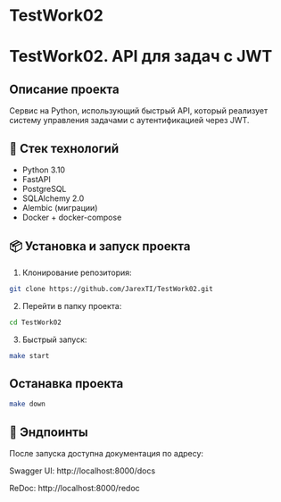 # TestWork02

# TestWork02. API для задач с JWT

Описание проекта
---
Сервис на Python, использующий быстрый API, который реализует систему управления задачами с аутентификацией через JWT.

🚀 Стек технологий
---
- Python 3.10
- FastAPI
- PostgreSQL
- SQLAlchemy 2.0
- Alembic (миграции)
- Docker + docker-compose

📦 Установка и запуск проекта
---
1. Клонирование репозитория:
```bash
git clone https://github.com/JarexTI/TestWork02.git
```
2. Перейти в папку проекта:
```bash
cd TestWork02
```
3. Быстрый запуск:
```bash
make start
```

Останавка проекта
---
```bash
make down
```

🔗 Эндпоинты
---
После запуска доступна документация по адресу:

Swagger UI: http://localhost:8000/docs

ReDoc: http://localhost:8000/redoc

